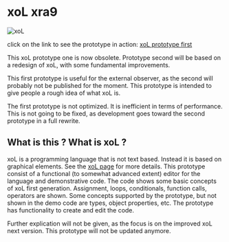 # xoL xra9

![xoL](http://lignixz.github.io/xoL/img/xol01.svg)

click on the link to see the prototype in action:
[xoL prototype first](http://lignixz.github.io/xra9/)

This xoL prototype one is now obsolete. Prototype second will be based on a redesign of xoL, with some fundamental improvements.

This first prototype is useful for the external observer, as the second will probably not be published for the moment. This prototype is intended to give people a rough idea of what xoL is.

The first prototype is not optimized. It is inefficient in terms of performance. This is not going to be fixed, as development goes toward the second prototype in a full rewrite.

## What is this ? What is xoL ?

xoL is a programming language that is not text based. Instead it is based on graphical elements. See the [xoL page](http://lignixz.github.io/xoL/) for more details. This prototype consist of a functional (to somewhat advanced extent) editor for the language and demonstrative code. The code shows some basic concepts of xoL first generation. Assignment, loops, conditionals, function calls, operators are shown. Some concepts supported by the prototype, but not shown in the demo code are types, object properties, etc. The prototype has functionality to create and edit the code.

Further explication will not be given, as the focus is on the improved xoL next version. This prototype will not be updated anymore.
